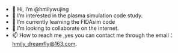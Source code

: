 - 👋 Hi, I’m @hmilywujing
- 👀 I’m interested in the plasma simulation code study.
- 🌱 I’m currently learning the FIDAsim code
- 💞️ I’m looking to collaborate on the internet.
- 📫 How to reach me ,yes you can contact me through the email：hmily_dreamfly@163.com.

<!---
hmilywujing/hmilywujing is a ✨ special ✨ repository because its `README.md` (this file) appears on your GitHub profile.
You can click the Preview link to take a look at your changes.
--->
